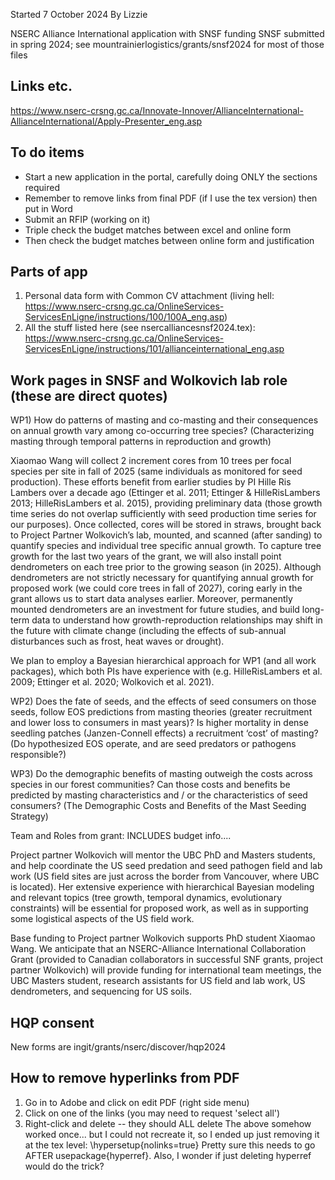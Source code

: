 Started 7 October 2024
By Lizzie

NSERC Alliance International application with SNSF funding
SNSF submitted in spring 2024; see mountrainierlogistics/grants/snsf2024 for most of those files

## Links etc.
https://www.nserc-crsng.gc.ca/Innovate-Innover/AllianceInternational-AllianceInternational/Apply-Presenter_eng.asp

## To do items
* Start a new application in the portal, carefully doing ONLY the sections required
* Remember to remove links from final PDF (if I use the tex version) then put in Word
* Submit an RFIP (working on it)
* Triple check the budget matches between excel and online form 
* Then check the budget matches between online form and justification

## Parts of app
1) Personal data form with Common CV attachment (living hell: https://www.nserc-crsng.gc.ca/OnlineServices-ServicesEnLigne/instructions/100/100A_eng.asp)
2) All the stuff listed here (see nsercalliancesnsf2024.tex): https://www.nserc-crsng.gc.ca/OnlineServices-ServicesEnLigne/instructions/101/allianceinternational_eng.asp

## Work pages in SNSF and Wolkovich lab role (these are direct quotes)
WP1) How do patterns of masting and co-masting and their consequences on annual growth vary among co-occurring tree species?  (Characterizing masting through temporal patterns in reproduction and growth)

Xiaomao Wang will collect 2 increment cores from 10 trees per focal species per site in fall of 2025 (same individuals as monitored for seed production). These efforts benefit from earlier studies by PI Hille Ris Lambers over a decade ago (Ettinger et al. 2011; Ettinger & HilleRisLambers 2013; HilleRisLambers et al. 2015), providing preliminary data (those growth time series do not overlap sufficiently with seed production time series for our purposes). Once collected, cores will be stored in straws, brought back to Project Partner Wolkovich’s lab, mounted, and scanned (after sanding) to quantify species and individual tree specific annual growth. To capture tree growth for the last two years of the grant, we will also install point dendrometers on each tree prior to the growing season (in 2025). Although dendrometers are not strictly necessary for quantifying annual growth for proposed work (we could core trees in fall of 2027), coring early in the grant allows us to start data analyses earlier. Moreover, permanently mounted dendrometers are an investment for future studies, and build long-term data to understand how growth-reproduction relationships may shift in the future with climate change (including the effects of sub-annual disturbances such as frost, heat waves or drought).

We plan to employ a Bayesian hierarchical approach for WP1 (and all work packages), which both PIs have experience with (e.g. HilleRisLambers et al. 2009; Ettinger et al. 2020; Wolkovich et al. 2021). 

WP2) Does the fate of seeds, and the effects of seed consumers on those seeds, follow EOS predictions from masting theories (greater recruitment and lower loss to consumers in mast years)? Is  higher mortality in dense seedling patches (Janzen-Connell effects) a recruitment ‘cost’ of masting? (Do hypothesized EOS operate, and are seed predators or pathogens responsible?)

WP3) Do the demographic benefits of masting outweigh the costs across species in our forest communities? Can those costs and benefits be predicted by masting characteristics and / or the characteristics of seed consumers?  (The Demographic Costs and Benefits of the Mast Seeding Strategy)


Team and Roles from grant: INCLUDES budget info....

Project partner Wolkovich will mentor the UBC PhD and Masters students, and help coordinate the US seed predation and seed pathogen field and lab work (US field sites are just across the border from Vancouver, where UBC is located). Her extensive experience with hierarchical Bayesian modeling and relevant topics (tree growth, temporal dynamics, evolutionary constraints) will be essential for proposed work, as well as in supporting some logistical aspects of the US field work. 

Base funding to Project partner Wolkovich supports PhD student Xiaomao Wang. We anticipate that an NSERC-Alliance International Collaboration Grant (provided to Canadian collaborators in successful SNF grants, project partner Wolkovich) will provide funding for international team meetings, the UBC Masters student, research assistants for US field and lab work, US dendrometers, and sequencing for US soils. 

## HQP consent
New forms are ingit/grants/nserc/discover/hqp2024

## How to remove hyperlinks from PDF
1. Go in to Adobe and click on edit PDF (right side menu)
2. Click on one of the links (you may need to request 'select all')
3. Right-click and delete -- they should ALL delete
The above somehow worked once... but I could not recreate it, so I ended up just removing it at the tex level:
\hypersetup{nolinks=true} 
Pretty sure this needs to go AFTER usepackage{hyperref}. Also, I wonder if just deleting hyperref would do the trick?